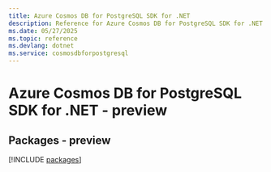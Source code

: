 ```yaml
---
title: Azure Cosmos DB for PostgreSQL SDK for .NET
description: Reference for Azure Cosmos DB for PostgreSQL SDK for .NET
ms.date: 05/27/2025
ms.topic: reference
ms.devlang: dotnet
ms.service: cosmosdbforpostgresql
---
```

# Azure Cosmos DB for PostgreSQL SDK for .NET - preview
## Packages - preview
[!INCLUDE [packages](cosmos-db-for-postgresql-index.md)]